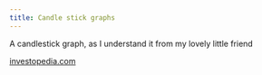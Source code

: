 ```yaml
---
title: Candle stick graphs
---
```


A candlestick graph, as I understand it from my lovely little friend 

[investopedia.com](http://investopedia.com)